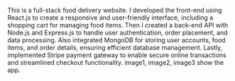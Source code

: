 This is a full-stack food delivery website. I developed the front-end using React.js to create a responsive and user-friendly interface, including a shopping cart for managing food items.
Then I created a back-end API with Node.js and Express.js to handle user authentication, order placement, and data processing. Also integrated MongoDB for storing user accounts, food items, and order details, ensuring efficient database management.
Lastly, implemented Stripe payment gateway to enable secure online transactions and streamlined checkout functionality. image1, image2, image3 show the app. 
